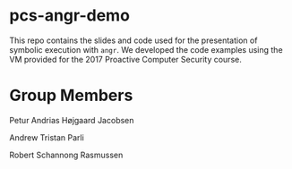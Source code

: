 # pcs-angr-demo
This repo contains the slides and code used for the presentation of symbolic execution with `angr`. We developed the code examples using the VM provided for the 2017 Proactive Computer Security course.

# Group Members
Petur Andrias Højgaard Jacobsen

Andrew Tristan Parli

Robert Schannong Rasmussen

